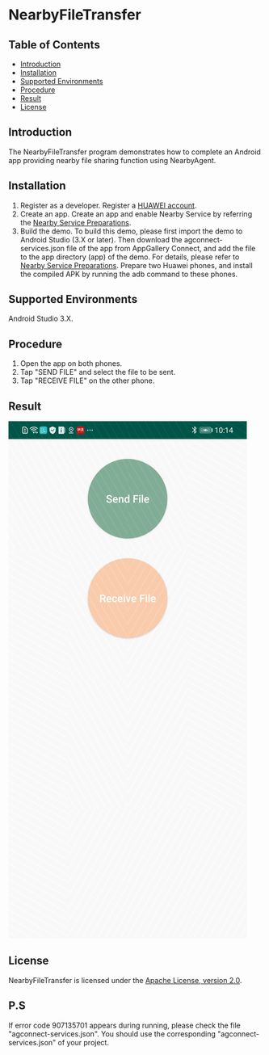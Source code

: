 # NearbyFileTransfer
## Table of Contents

 * [Introduction](#introduction)
 * [Installation](#Installation)
 * [Supported Environments](#supported-environments)
 * [Procedure](#procedure)
 * [Result](#result)
 * [License](#license)
 
## Introduction
The NearbyFileTransfer program demonstrates how to complete an Android app providing nearby file sharing function using NearbyAgent.

## Installation
1. Register as a developer.
Register a [HUAWEI account](https://developer.huawei.com/consumer/en/).
2. Create an app.
Create an app and enable Nearby Service by referring the [Nearby Service Preparations](https://developer.huawei.com/consumer/en/doc/development/HMS-Guides/nearby-service-preparation).
3. Build the demo.
To build this demo, please first import the demo to Android Studio (3.X or later). Then download the agconnect-services.json file of the app from AppGallery Connect, and add the file to the app directory (app) of the demo. For details, please refer to [Nearby Service Preparations](https://developer.huawei.com/consumer/en/doc/development/HMS-Guides/nearby-service-preparation).
Prepare two Huawei phones, and install the compiled APK by running the adb command to these phones.

## Supported Environments
   Android Studio 3.X.

## Procedure
1. Open the app on both phones.
2. Tap "SEND FILE" and select the file to be sent.
3. Tap "RECEIVE FILE" on the other phone.

## Result
<img src="result.jpg">

## License
NearbyFileTransfer is licensed under the [Apache License, version 2.0](http://www.apache.org/licenses/LICENSE-2.0).

## P.S
If error code 907135701 appears during running, please check the file "agconnect-services.json". You should use the corresponding "agconnect-services.json" of your project.
